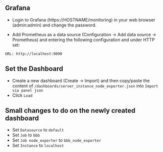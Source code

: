 ## Grafana

- Login to Grafana (https://HOSTNAME/monitoring) in your web browser (admin:admin) and change the password.

- Add Prometheus as a data source (Configuration -> Add data source -> Prometheus) and entering the following configuration and under HTTP set:

```URL: http://localhost:9090```

## Set the Dashboard

- Create a new dashboard (Create -> Import) and then copy/paste the content of ```/dashboards/server_instance_node_exporter.json``` into ```Import via panel json```
- Click ```Load```

## Small changes to do on the newly created dashboard

- Set ```Datasource``` to ```default```
- Set ```Job``` to ```bbb```
- Set ```Job node_exporter``` to ```bbb_node_exporter```
- Set ```Instance``` to ```localhost```
